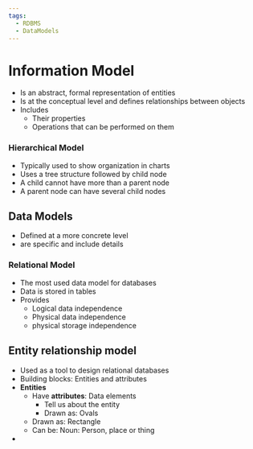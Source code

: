 ```yaml
---
tags:
  - RDBMS
  - DataModels
---
```

# Information Model

- Is an abstract, formal representation of entities
- Is at the conceptual level and defines relationships between objects
- Includes
	- Their properties
	- Operations  that can be performed on them
### Hierarchical Model

- Typically used to show organization in charts
- Uses a tree structure followed by child node
- A child cannot have more than a parent node
- A parent node can have several child nodes
## Data Models

- Defined at a more concrete level
- are specific and include details
### Relational Model

- The most used data model for databases 
- Data is stored in tables
- Provides
	- Logical data independence
	- Physical data independence
	- physical storage independence
## Entity relationship model

- Used as a tool to design relational databases
- Building blocks: Entities and attributes
- **Entities** 
	- Have **attributes**: Data elements
		- Tell us about the entity
		- Drawn as: Ovals
	- Drawn as: Rectangle
	- Can be: Noun: Person, place or thing
- 